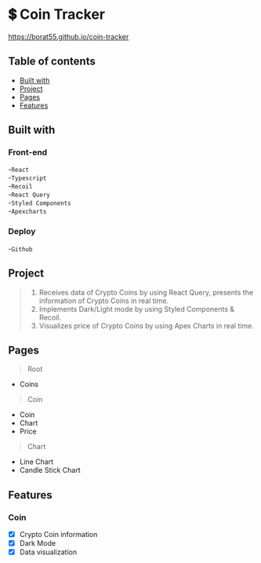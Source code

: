 # 💲 Coin Tracker


<a href="https://borat55.github.io/coin-tracker">https://borat55.github.io/coin-tracker</a>

##  Table of contents

- [Built with](#built-with)
- [Project](#project)
- [Pages](#pages)
- [Features](#features)

## Built with

### Front-end

-`React`<br />
-`Typescript`<br />
-`Recoil`<br />
-`React Query`<br />
-`Styled Components`<br />
-`Apexcharts`<br />

### Deploy

-`Github`

## Project

> 1. Receives data of Crypto Coins by using React Query, presents the information of Crypto Coins in real time.
> 2. Implements Dark/Light mode by using Styled Components & Recoil.
> 3. Visualizes price of Crypto Coins by using Apex Charts in real time.

## Pages
> Root
- Coins

> Coin
- Coin
- Chart
- Price

> Chart
- Line Chart
- Candle Stick Chart

## Features
### Coin
- [X] Crypto Coin information
- [X] Dark Mode
- [X] Data visualization
